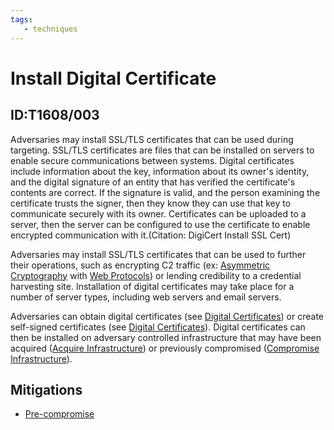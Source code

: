```yaml
---
tags:
   - techniques
---
```

# Install Digital Certificate
## ID:T1608/003
Adversaries may install SSL/TLS certificates that can be used during targeting. SSL/TLS certificates are files that can be installed on servers to enable secure communications between systems. Digital certificates include information about the key, information about its owner's identity, and the digital signature of an entity that has verified the certificate's contents are correct. If the signature is valid, and the person examining the certificate trusts the signer, then they know they can use that key to communicate securely with its owner. Certificates can be uploaded to a server, then the server can be configured to use the certificate to enable encrypted communication with it.(Citation: DigiCert Install SSL Cert)

Adversaries may install SSL/TLS certificates that can be used to further their operations, such as encrypting C2 traffic (ex: [Asymmetric Cryptography](/mitre/techniques/T1573/002) with [Web Protocols](/mitre/techniques/T1071/001)) or lending credibility to a credential harvesting site. Installation of digital certificates may take place for a number of server types, including web servers and email servers. 

Adversaries can obtain digital certificates (see [Digital Certificates](/mitre/techniques/T1588/004)) or create self-signed certificates (see [Digital Certificates](/mitre/techniques/T1587/003)). Digital certificates can then be installed on adversary controlled infrastructure that may have been acquired ([Acquire Infrastructure](/mitre/techniques/T1583)) or previously compromised ([Compromise Infrastructure](/mitre/techniques/T1584)).
## Mitigations
* [Pre-compromise](mitigations/M1056)

